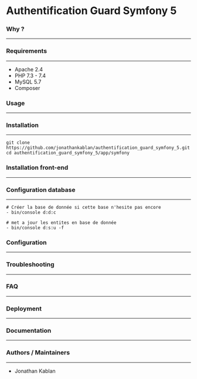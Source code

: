 # Authentification Guard Symfony 5

### Why ?
---

### Requirements
---

- Apache 2.4
- PHP 7.3 - 7.4
- MySQL 5.7
- Composer

### Usage
---

### Installation
---

```
git clone https://github.com/jonathankablan/authentification_guard_symfony_5.git
cd authentification_guard_symfony_5/app/symfony
```

### Installation front-end
---

### Configuration database
---

```
# Créer la base de donnée si cette base n'hesite pas encore 
- bin/console d:d:c

# met a jour les entites en base de donnée
- bin/console d:s:u -f
```
### Configuration
---

### Troubleshooting
---

### FAQ
---

### Deployment
---

### Documentation
---

### Authors / Maintainers
---

- Jonathan Kablan

